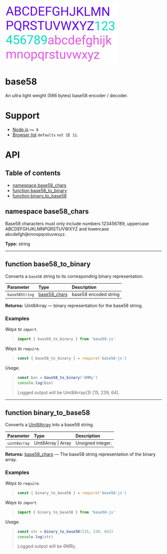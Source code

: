 ![secp256k1 logo](https://raw.githubusercontent.com/pur3miish/base58/main/static/base58.svg)

# base58

An ultra light weight (566 bytes) base58 encoder / decoder.

# Support

- [Node.js](https://nodejs.org/en/) `>= 8`
- [Browser list](https://github.com/browserslist/browserslist) `defaults` `not IE 11`.

# API

## Table of contents

- [namespace base58_chars](#namespace-base58_chars)
- [function base58_to_binary](#function-base58_to_binary)
- [function binary_to_base58](#function-binary_to_base58)

## namespace base58_chars

Base58 characters must only include numbers 123456789, uppercase ABCDEFGHJKLMNPQRSTUVWXYZ and lowercase abcdefghijkmnopqrstuvwxyz.

**Type:** string

---

## function base58_to_binary

Converts a `base58` string to its corresponding binary representation.

| Parameter | Type | Description |
| :-- | :-- | :-- |
| `base58String` | [base58_chars](#namespace-base58_chars) | base58 encoded string |

**Returns:** Uint8Array — binary representation for the base58 string.

### Examples

_Ways to `import`._

> ```js
> import { base58_to_binary } from 'base58-js'
> ```

_Ways to `require`._

> ```js
> const { base58_to_binary } = require('base58-js')
> ```

_Usage._

> ```js
> const bin = base58_to_binary('6MRy')
> console.log(bin)
> ```
>
> Logged output will be Uint8Array(3) \[15, 239, 64].

---

## function binary_to_base58

Converts a [Uint8Array](https://developer.mozilla.org/en-US/docs/Web/JavaScript/Reference/Global_Objects/Uint8Array) into a base58 string.

| Parameter    | Type                | Description       |
| :----------- | :------------------ | :---------------- |
| `uint8array` | Uint8Array \| Array | Unsigned integer. |

**Returns:** [base58_chars](#namespace-base58_chars) — The base58 string representation of the binary array.

### Examples

_Ways to `require`._

> ```js
> const { binary_to_base58 } = require('base58-js')
> ```

_Ways to `import`._

> ```js
> import { binary_to_base58 } from 'base58-js'
> ```

_Usage._

> ```js
> const str = binary_to_base58([15, 239, 64])
> console.log(str)
> ```
>
> Logged output will be 6MRy.
